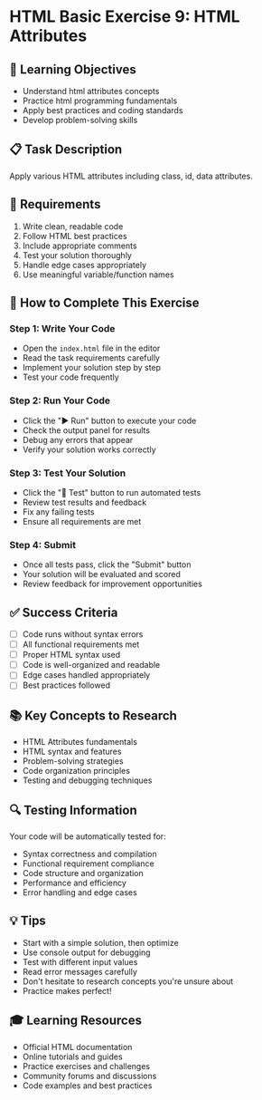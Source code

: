# HTML Basic Exercise 9: HTML Attributes

## 🎯 Learning Objectives
- Understand html attributes concepts
- Practice html programming fundamentals
- Apply best practices and coding standards
- Develop problem-solving skills

## 📋 Task Description
Apply various HTML attributes including class, id, data attributes.

## 🔧 Requirements
1. Write clean, readable code
2. Follow HTML best practices
3. Include appropriate comments
4. Test your solution thoroughly
5. Handle edge cases appropriately
6. Use meaningful variable/function names

## 🚀 How to Complete This Exercise

### Step 1: Write Your Code
- Open the `index.html` file in the editor
- Read the task requirements carefully
- Implement your solution step by step
- Test your code frequently

### Step 2: Run Your Code
- Click the "▶️ Run" button to execute your code
- Check the output panel for results
- Debug any errors that appear
- Verify your solution works correctly

### Step 3: Test Your Solution
- Click the "🧪 Test" button to run automated tests
- Review test results and feedback
- Fix any failing tests
- Ensure all requirements are met

### Step 4: Submit
- Once all tests pass, click the "Submit" button
- Your solution will be evaluated and scored
- Review feedback for improvement opportunities

## ✅ Success Criteria
- [ ] Code runs without syntax errors
- [ ] All functional requirements met
- [ ] Proper HTML syntax used
- [ ] Code is well-organized and readable
- [ ] Edge cases handled appropriately
- [ ] Best practices followed

## 📚 Key Concepts to Research
- HTML Attributes fundamentals
- HTML syntax and features
- Problem-solving strategies
- Code organization principles
- Testing and debugging techniques

## 🔍 Testing Information
Your code will be automatically tested for:
- Syntax correctness and compilation
- Functional requirement compliance
- Code structure and organization
- Performance and efficiency
- Error handling and edge cases

## 💡 Tips
- Start with a simple solution, then optimize
- Use console output for debugging
- Test with different input values
- Read error messages carefully
- Don't hesitate to research concepts you're unsure about
- Practice makes perfect!

## 🎓 Learning Resources
- Official HTML documentation
- Online tutorials and guides
- Practice exercises and challenges
- Community forums and discussions
- Code examples and best practices